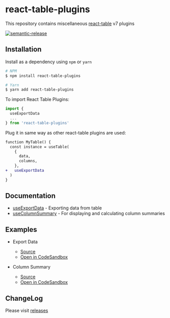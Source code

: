 # react-table-plugins

This repository contains miscellaneous [react-table](https://github.com/tannerlinsley/react-table) v7 plugins

<a href="#badge"><img alt="semantic-release" src="https://img.shields.io/badge/%20%20%F0%9F%93%A6%F0%9F%9A%80-semantic--release-e10079.svg"></a>

## Installation

Install as a dependency using `npm` or `yarn`

```bash
# NPM
$ npm install react-table-plugins

# Yarn
$ yarn add react-table-plugins
```

To import React Table Plugins:

```js
import {
  useExportData
  ...
} from 'react-table-plugins'
```

Plug it in same way as other react-table plugins are used:

```diff
function MyTable() {
  const instance = useTable(
    {
      data,
      columns,
    },
+   useExportData
  )
}
```

## Documentation

- [useExportData](./docs/useExportData.md) - Exporting data from table
- [useColumnSummary](./docs/useColumnSummary.md) - For displaying and calculating column summaries

## Examples

- Export Data

  - [Source](https://github.com/gargroh/react-table-plugins/tree/master/examples/export-data)
  - [Open in CodeSandbox](https://codesandbox.io/s/github/gargroh/react-table-plugins/tree/master/examples/export-data)

- Column Summary
  - [Source](https://github.com/gargroh/react-table-plugins/tree/master/examples/column-summary)
  - [Open in CodeSandbox](https://codesandbox.io/s/github/gargroh/react-table-plugins/tree/master/examples/column-summary)

## ChangeLog

Please visit [releases](https://github.com/gargroh/react-table-plugins/releases)
